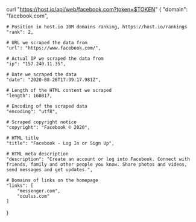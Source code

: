 curl "https://host.io/api/web/facebook.com?token=$TOKEN"
{
    "domain": "facebook.com",

    # Position in host.io 10M domains ranking, https://host.io/rankings
    "rank": 2,
    
    # URL we scraped the data from
    "url": "https://www.facebook.com/",

    # Actual IP we scraped the data from
    "ip": "157.240.11.35",
    
    # Date we scraped the data
    "date": "2020-08-26T17:39:17.981Z",

    # Length of the HTML content we scraped
    "length": 160817,
    
    # Encoding of the scraped data
    "encoding": "utf8",

    # Scraped copyright notice
    "copyright": "Facebook © 2020",

    # HTML title
    "title": "Facebook - Log In or Sign Up",

    # HTML meta description
    "description": "Create an account or log into Facebook. Connect with friends, family and other people you know. Share photos and videos, send messages and get updates.",
    
    # Domains of links on the homepage
    "links": [
        "messenger.com",
        "oculus.com"
    ]
}
